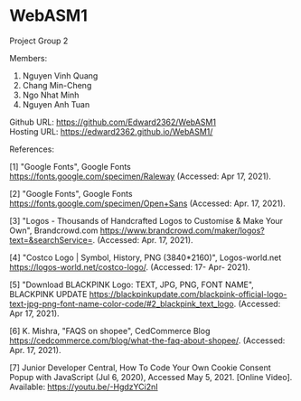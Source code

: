 # WebASM1

Project Group 2

Members:
1. Nguyen Vinh Quang
2. Chang Min-Cheng
3. Ngo Nhat Minh 
4. Nguyen Anh Tuan

Github URL: https://github.com/Edward2362/WebASM1	
Hosting URL: https://edward2362.github.io/WebASM1/

References:

[1] "Google Fonts", Google Fonts
https://fonts.google.com/specimen/Raleway (Accessed: Apr 17, 2021).

[2] "Google Fonts", Google Fonts
https://fonts.google.com/specimen/Open+Sans (Accessed: Apr. 17, 2021).

[3] "Logos - Thousands of Handcrafted Logos to Customise & Make Your Own", Brandcrowd.com
https://www.brandcrowd.com/maker/logos?text=&searchService=. (Accessed: Apr. 17, 2021).

[4] "Costco Logo | Symbol, History, PNG (3840*2160)", Logos-world.net
https://logos-world.net/costco-logo/. (Accessed: 17- Apr- 2021).

[5] "Download BLACKPINK Logo: TEXT, JPG, PNG, FONT NAME", BLACKPINK UPDATE
https://blackpinkupdate.com/blackpink-official-logo-text-jpg-png-font-name-color-code/#2_blackpink_text_logo. (Accessed: Apr 17, 2021).

[6] K. Mishra, "FAQS on shopee", CedCommerce Blog
https://cedcommerce.com/blog/what-the-faq-about-shopee/. (Accessed: Apr. 17, 2021).

[7] Junior Developer Central, How To Code Your Own Cookie Consent Popup with JavaScript (Jul 6, 2020), Accessed May 5, 2021. 
[Online Video]. Available: https://youtu.be/-HgdzYCi2nI

